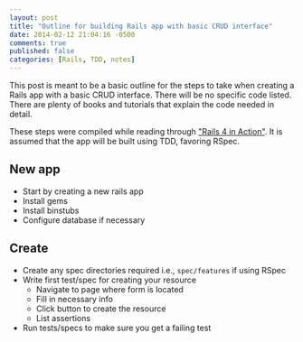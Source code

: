 ```yaml
---
layout: post
title: "Outline for building Rails app with basic CRUD interface"
date: 2014-02-12 21:04:16 -0500
comments: true
published: false
categories: [Rails, TDD, notes]
---
```


This post is meant to be a basic outline for the steps to take when creating a
Rails app with a basic CRUD interface. There will be no specific code listed.
There are plenty of books and tutorials that explain the code needed in detail. 

These steps were compiled while reading through ["Rails 4 in
Action"](http://www.manning.com/bigg2/). It is assumed that the app will be
built using TDD, favoring RSpec. 
<!-- more -->

## New app ##

* Start by creating a new rails app
* Install gems
* Install binstubs
* Configure database if necessary

## Create ##

* Create any spec directories required i.e., `spec/features` if using RSpec
* Write first test/spec for creating your resource
    * Navigate to page where form is located
    * Fill in necessary info
    * Click button to create the resource
    * List assertions
* Run tests/specs to make sure you get a failing test
